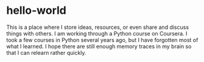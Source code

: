 # hello-world
This is a place where I store ideas, resources, or even share and discuss things with others.
I am working through a Python course on Coursera. I took a few courses in Python several years ago, but I have forgotten most of what I learned. I hope there are still enough memory traces in my brain so that I can relearn rather quickly. 

